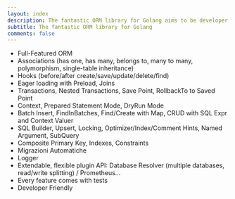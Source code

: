 ```yaml
---
layout: index
description: The fantastic ORM library for Golang aims to be developer friendly.
subtitle: The fantastic ORM library for Golang
comments: false
---
```


* <i class="fa fa-rocket" aria-hidden="true"></i> Full-Featured ORM
* <i class="fa fa-rocket" aria-hidden="true"></i> Associations (has one, has many, belongs to, many to many, polymorphism, single-table inheritance)
* <i class="fa fa-rocket" aria-hidden="true"></i> Hooks (before/after create/save/update/delete/find)
* <i class="fa fa-rocket" aria-hidden="true"></i> Eager loading with Preload, Joins
* <i class="fa fa-rocket" aria-hidden="true"></i> Transactions, Nested Transactions, Save Point, RollbackTo to Saved Point
* <i class="fa fa-rocket" aria-hidden="true"></i> Context, Prepared Statement Mode, DryRun Mode
* <i class="fa fa-rocket" aria-hidden="true"></i> Batch Insert, FindInBatches, Find/Create with Map, CRUD with SQL Expr and Context Valuer
* <i class="fa fa-rocket" aria-hidden="true"></i> SQL Builder, Upsert, Locking, Optimizer/Index/Comment Hints, Named Argument, SubQuery
* <i class="fa fa-rocket" aria-hidden="true"></i> Composite Primary Key, Indexes, Constraints
* <i class="fa fa-rocket" aria-hidden="true"></i> Migrazioni Automatiche
* <i class="fa fa-rocket" aria-hidden="true"></i> Logger
* <i class="fa fa-rocket" aria-hidden="true"></i> Extendable, flexible plugin API: Database Resolver (multiple databases, read/write splitting) / Prometheus...
* <i class="fa fa-rocket" aria-hidden="true"></i> Every feature comes with tests
* <i class="fa fa-rocket" aria-hidden="true"></i> Developer Friendly
